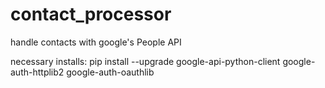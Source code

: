 # contact_processor
handle contacts with google's People API

necessary installs:
pip install --upgrade google-api-python-client google-auth-httplib2 google-auth-oauthlib
